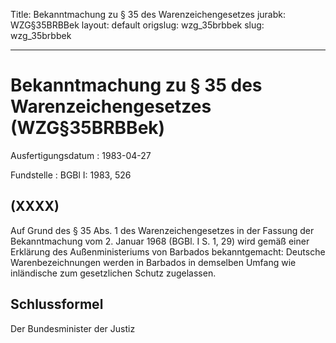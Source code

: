 Title: Bekanntmachung zu § 35 des Warenzeichengesetzes
jurabk: WZG§35BRBBek
layout: default
origslug: wzg_35brbbek
slug: wzg_35brbbek

---

# Bekanntmachung zu § 35 des Warenzeichengesetzes (WZG§35BRBBek)

Ausfertigungsdatum
:   1983-04-27

Fundstelle
:   BGBl I: 1983, 526



## (XXXX)

Auf Grund des § 35 Abs. 1 des Warenzeichengesetzes in der Fassung der
Bekanntmachung vom 2. Januar 1968 (BGBl. I S. 1, 29) wird gemäß einer
Erklärung des Außenministeriums von Barbados bekanntgemacht:
Deutsche Warenbezeichnungen werden in Barbados in demselben Umfang wie
inländische zum gesetzlichen Schutz zugelassen.


## Schlussformel

Der Bundesminister der Justiz

